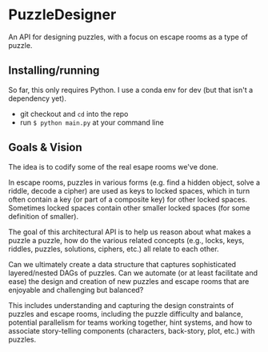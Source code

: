 # PuzzleDesigner
An API for designing puzzles, with a focus on escape rooms as a type of puzzle.

## Installing/running
So far, this only requires Python. I use a conda env for dev (but that isn't a dependency yet).
* git checkout and `cd` into the repo
* run `$ python main.py` at your command line

## Goals & Vision

The idea is to codify some of the real esape rooms we've done.

In escape rooms, puzzles in various forms (e.g. find a hidden object, solve a riddle, decode a cipher)
are used as keys to locked spaces, which in turn often contain a key (or part of a composite key) for
other locked spaces. Sometimes locked spaces contain other smaller locked spaces (for some definition
of smaller).

The goal of this architectural API is to help us reason about what makes a puzzle a puzzle, how do
the various related concepts (e.g., locks, keys, riddles, puzzles, solutions, ciphers, etc.)
all relate to each other.

Can we ultimately create a data structure that captures sophisticated layered/nested DAGs of puzzles. 
Can we automate (or at least facilitate and ease) the design and creation of new puzzles and escape
rooms that are enjoyable and challenging but balanced?

This includes understanding and capturing the design constraints of puzzles and escape rooms, including
the puzzle difficulty and balance, potential parallelism for teams working together, hint systems,
and how to associate story-telling components (characters, back-story, plot, etc.) with puzzles.
